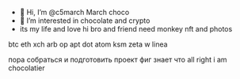 - 👋 Hi, I’m @c5march March choco
- 👀 I’m interested in chocolate and crypto
- its my life and love
hi bro and friend
need monkey nft and photos
<!--- its my life
c5march/c5march is a ✨ special ✨ repository because its `README.md` (this file) appears on your GitHub profile.
You can click the Preview link to take a look at your changes.
---> btc eth xch arb op apt dot atom ksm zeta w linea
пора собраться и подготовить проект
фиг знает что
all right
i am chocolatier
